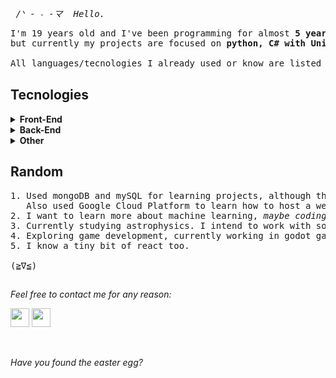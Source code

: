 <pre><i> /ᐠ - ˕ -マ  Hello. </i></pre>

<pre>
I'm 19 years old and I've been programming for almost <b>5 years now</b>. I've already programmed in many languages, 
but currently my projects are focused on <b>python, C# with Unity and game development in Godot</b>. 

All languages/tecnologies I already used or know are listed below. <a href="https://www.youtube.com/watch?v=dQw4w9WgXcQ" target="_blank">٩(^ᗜ^ )و</a>
</pre>

## Tecnologies

<details>
<summary><b>Front-End</b></summary>

<h2></h2>
<img alt="javascript icon" height="80em" width="80em" src="https://cdn.jsdelivr.net/gh/devicons/devicon/icons/javascript/javascript-original.svg" />
<img alt="html icon" height="80em" width="80em" src="https://cdn.jsdelivr.net/gh/devicons/devicon/icons/html5/html5-original.svg" />
<img alt="css icon" height="80em" width="80em" src="https://cdn.jsdelivr.net/gh/devicons/devicon/icons/css3/css3-original.svg" />
<img alt="react icon" height="80em" width="80em" src="https://cdn.jsdelivr.net/gh/devicons/devicon/icons/react/react-original.svg" />

</details>

<details>
<summary><b>Back-End</b></summary>

<h2></h2>
<img alt="python icon" height="80em" width="80em" src="https://cdn.jsdelivr.net/gh/devicons/devicon/icons/python/python-original.svg" />
<img alt="c icon" height="80em" width="80em" src="https://cdn.jsdelivr.net/gh/devicons/devicon@latest/icons/c/c-original.svg" />
<img alt="c sharp icon" height="80em" width="80em" src="https://cdn.jsdelivr.net/gh/devicons/devicon/icons/csharp/csharp-original.svg" />
<img alt="webpack icon" height="80em" width="80em"src="https://cdn.jsdelivr.net/gh/devicons/devicon@latest/icons/webpack/webpack-plain.svg" />
<img alt="node js icon" height="80em" width="80em" src="https://cdn.jsdelivr.net/gh/devicons/devicon/icons/nodejs/nodejs-original.svg" />
<img alt="express js icon" height="80em" width="80em" src="https://cdn.jsdelivr.net/gh/devicons/devicon/icons/express/express-original.svg" />
<img alt="java icon" height="80em" width="80em" src="https://cdn.jsdelivr.net/gh/devicons/devicon/icons/java/java-original.svg" />
</details>

<details>
<summary><b>Other</b></summary>

<h2></h2>
<img alt="godot icon" height="80em" width="80em" src="https://cdn.jsdelivr.net/gh/devicons/devicon@latest/icons/godot/godot-original.svg" />          
<img alt="bash icon" height="80em" width="80em"src="https://cdn.jsdelivr.net/gh/devicons/devicon@latest/icons/bash/bash-original.svg" />          
<img alt="git icon" height="80em" width="80em" src="https://cdn.jsdelivr.net/gh/devicons/devicon/icons/git/git-original.svg" />
<img alt="mysql icon" height="80em" width="80em" src="https://cdn.jsdelivr.net/gh/devicons/devicon/icons/mysql/mysql-original.svg"/>
<img alt="google cloud icon" height="80em" width="80em" src="https://cdn.jsdelivr.net/gh/devicons/devicon/icons/googlecloud/googlecloud-original.svg" />
<img alt="mongodb icon" height="80em" width="80em" src="https://cdn.jsdelivr.net/gh/devicons/devicon/icons/mongodb/mongodb-original.svg" />
</details>

## Random 

<pre>
1. Used mongoDB and mySQL for learning projects, although these are not accessible due to security reasons. 
   Also used Google Cloud Platform to learn how to host a website.
2. I want to learn more about machine learning, <i>maybe coding my own neural network will be my next project</i>.
3. Currently studying astrophysics. I intend to work with something in-between tecnology and physics.
4. Exploring game development, currently working in godot game engine.
5. I know a tiny bit of react too.

(≧∇≦)
</pre>

<h2></h2>

_Feel free to contact me for any reason:_

<a href="https://www.instagram.com/var.bycas/" target="_blank"><img height="30em" src="https://img.shields.io/badge/-Instagram-%23E4405F?style=for-the-badge&logo=instagram&logoColor=white" target="_blank"></a>
<a href="mailto:ehor.yes@gmail.com" target="_blank"><img height="30em" src="https://img.shields.io/badge/Gmail-D14836?style=for-the-badge&logo=gmail&logoColor=white" target="_blank"></a>

<br>

_Have you found the easter egg?_
